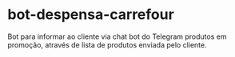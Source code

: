 # bot-despensa-carrefour
Bot para informar ao cliente via chat bot do Telegram produtos em promoção, através de lista de produtos enviada pelo cliente.
